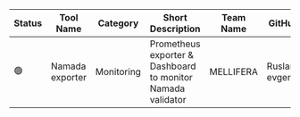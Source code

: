 <!--
This table is intended to provide a clear overview of the Tools and Services
available in our community.

Please fill in the columns as follows:

1. **Status**: Use the appropriate emoji:
   - 🟢 : Live (the service is functional and accessible)
   - 🔴 : Offline (the service is temporarily unavailable)
   - 🛠️ : Under Maintenance (the service is being updated or repaired)

2. **Tool Name**: The name of the tool.

3. **Category**: The tool category ("Monitoring" Or "Dashboard")

4. **Short Description**: A brief description of the tool (max 150 chars). 

5. **Team Name**: The name of the team or the individual responsible for the service.

6. **GitHub Account**: The GitHub account of the maintainer.

7. **GitHub Repo**: The link to the GitHub repository for the tool.

8. **Additional Note**: Extra comment or clarification that supplements the information. (max 150 chars)

**Note:** To add a new row, just copy an existing line and replace the details, ensuring you keep the "|" character as a column separator.
-->

| Status | Tool Name | Category | Short Description | Team Name | GitHub Account | GitHub Repo | Additional Note |
|--------|-----------|----------|-------------------|-----------|----------------|-------------|-----------------|
| 🟢 | Namada exporter | Monitoring | Prometheus exporter & Dashboard to monitor Namada validator | MELLIFERA | RuslanGlaznyov, evgenykhlivetsky |[github.com/mellifera-labs/namada-exporter](https://github.com/mellifera-labs/namada-exporter) | _ |
